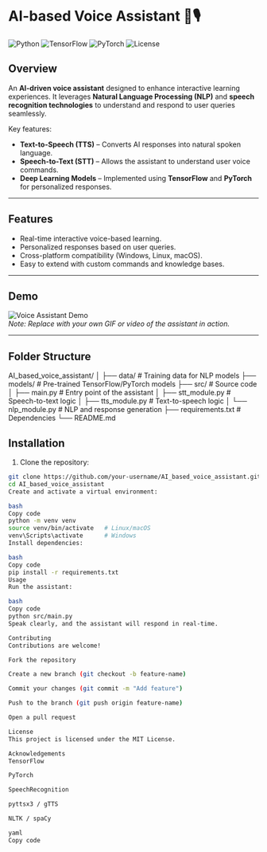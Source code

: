 # AI-based Voice Assistant 🤖🎙️

![Python](https://img.shields.io/badge/Python-3.10-blue) ![TensorFlow](https://img.shields.io/badge/TensorFlow-2.x-orange) ![PyTorch](https://img.shields.io/badge/PyTorch-2.x-red) ![License](https://img.shields.io/badge/License-MIT-green)

## Overview
An **AI-driven voice assistant** designed to enhance interactive learning experiences. It leverages **Natural Language Processing (NLP)** and **speech recognition technologies** to understand and respond to user queries seamlessly.  

Key features:  
- **Text-to-Speech (TTS)** – Converts AI responses into natural spoken language.  
- **Speech-to-Text (STT)** – Allows the assistant to understand user voice commands.  
- **Deep Learning Models** – Implemented using **TensorFlow** and **PyTorch** for personalized responses.

---

## Features
- Real-time interactive voice-based learning.  
- Personalized responses based on user queries.  
- Cross-platform compatibility (Windows, Linux, macOS).  
- Easy to extend with custom commands and knowledge bases.

---

## Demo
![Voice Assistant Demo](https://media.giphy.com/media/3o7qE1YN7aBOFPRw8E/giphy.gif)  
*Note: Replace with your own GIF or video of the assistant in action.*

---

## Folder Structure
AI_based_voice_assistant/
│
├── data/ # Training data for NLP models
├── models/ # Pre-trained TensorFlow/PyTorch models
├── src/ # Source code
│ ├── main.py # Entry point of the assistant
│ ├── stt_module.py # Speech-to-text logic
│ ├── tts_module.py # Text-to-speech logic
│ └── nlp_module.py # NLP and response generation
├── requirements.txt # Dependencies
└── README.md
## Installation
1. Clone the repository:
```bash
git clone https://github.com/your-username/AI_based_voice_assistant.git
cd AI_based_voice_assistant
Create and activate a virtual environment:

bash
Copy code
python -m venv venv
source venv/bin/activate   # Linux/macOS
venv\Scripts\activate      # Windows
Install dependencies:

bash
Copy code
pip install -r requirements.txt
Usage
Run the assistant:

bash
Copy code
python src/main.py
Speak clearly, and the assistant will respond in real-time.

Contributing
Contributions are welcome!

Fork the repository

Create a new branch (git checkout -b feature-name)

Commit your changes (git commit -m "Add feature")

Push to the branch (git push origin feature-name)

Open a pull request

License
This project is licensed under the MIT License.

Acknowledgements
TensorFlow

PyTorch

SpeechRecognition

pyttsx3 / gTTS

NLTK / spaCy

yaml
Copy code
